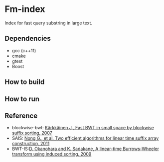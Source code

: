 # Fm-index
Index for fast query substring in large text.

## Dependencies
- gcc (c++11)
- cmake
- gtest
- Boost

## How to build

## How to run

## Reference
- blockwise-bwt: [Kärkkäinen J., Fast BWT in small space by blockwise suffix sorting, 2007](https://www.sciencedirect.com/science/article/pii/S0304397507005245)
- SAIS: [Nong G., et al. Two efficient algorithms for linear time suffix array construction, 2011](https://ieeexplore.ieee.org/stamp/stamp.jsp?arnumber=5582081&tag=1)
- BWT-IS:[D. Okanohara and K. Sadakane, A linear-time Burrows-Wheeler transform using induced sorting, 2009](https://link.springer.com/chapter/10.1007/978-3-642-03784-9_9)
